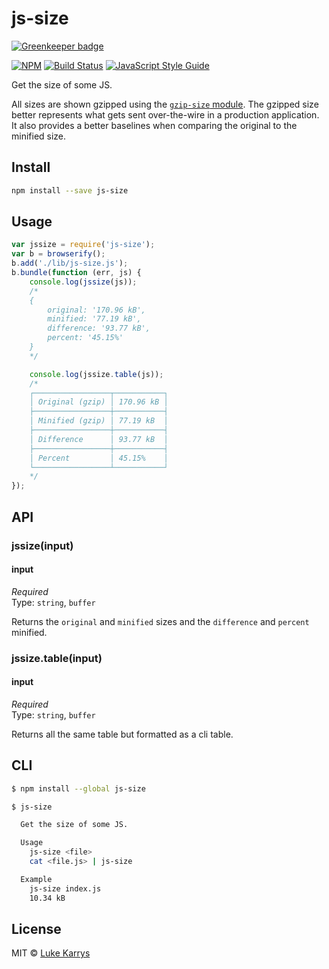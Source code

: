 js-size
=====================

[![Greenkeeper badge](https://badges.greenkeeper.io/lukekarrys/js-size.svg)](https://greenkeeper.io/)

[![NPM](https://nodei.co/npm/js-size.png)](https://nodei.co/npm/js-size/)
[![Build Status](https://travis-ci.org/lukekarrys/js-size.png?branch=master)](https://travis-ci.org/lukekarrys/js-size)
[![JavaScript Style Guide](https://img.shields.io/badge/code%20style-standard-brightgreen.svg)](http://standardjs.com/)

Get the size of some JS.

All sizes are shown gzipped using the [`gzip-size` module](https://www.npmjs.com/package/gzip-size). The gzipped size better represents what gets sent over-the-wire in a production application. It also provides a better baselines when comparing the original to the minified size.


## Install

```sh
npm install --save js-size
```


## Usage

```js
var jssize = require('js-size');
var b = browserify();
b.add('./lib/js-size.js');
b.bundle(function (err, js) {
    console.log(jssize(js));
    /*
    {
        original: '170.96 kB',
        minified: '77.19 kB',
        difference: '93.77 kB',
        percent: '45.15%'
    }
    */

    console.log(jssize.table(js));
    /*
    ┌─────────────────┬───────────┐
    │ Original (gzip) │ 170.96 kB │
    ├─────────────────┼───────────┤
    │ Minified (gzip) │ 77.19 kB  │
    ├─────────────────┼───────────┤
    │ Difference      │ 93.77 kB  │
    ├─────────────────┼───────────┤
    │ Percent         │ 45.15%    │
    └─────────────────┴───────────┘
    */
});
```


## API

### jssize(input)

#### input

*Required*  
Type: `string`, `buffer`

Returns the `original` and `minified` sizes and the `difference` and `percent` minified.

### jssize.table(input)

#### input

*Required*  
Type: `string`, `buffer`

Returns all the same table but formatted as a cli table.


## CLI

```sh
$ npm install --global js-size
```

```sh
$ js-size

  Get the size of some JS.

  Usage
    js-size <file>
    cat <file.js> | js-size

  Example
    js-size index.js
    10.34 kB
```


## License

MIT © [Luke Karrys](http://lukekarrys.com)
